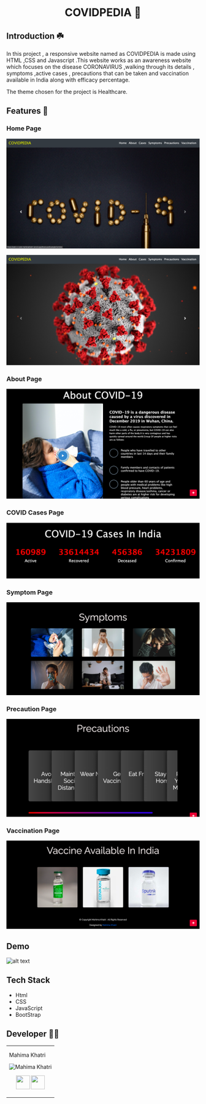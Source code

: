 <div align='center'>
  
# COVIDPEDIA :closed_book:
 
</div>

## Introduction :shamrock:

In this project , a responsive website named as COVIDPEDIA is made using HTML ,CSS and Javascript .This website works as an awareness website which focuses on the disease CORONAVIRUS ,walking through its details , symptoms ,active cases , precautions that can be taken and vaccination available in India along with efficacy percentage.

The theme chosen for the project is Healthcare.

## Features :eyes:

### Home Page


![alt text](Images/1.png)

![alt text](Images/2.png)

### About Page

![alt text](Images/3.png)

### COVID Cases Page

![alt text](Images/4.png)

### Symptom Page

![alt text](Images/5.png)

### Precaution Page

![alt text](Images/6.png)

### Vaccination Page

![alt text](Images/7.png)


## Demo

![alt text](Images/demo.gif)

## Tech Stack

+ Html
+ CSS
+ JavaScript
+ BootStrap


## Developer :woman_technologist:
<table>
<td>

Mahima Khatri

<p align="center">
<img src = "https://avatars.githubusercontent.com/u/77387745?v=4"  height="120"
alt="Mahima Khatri">
</p>
<p align="center">
<a href = "https://github.com/MahimaKhatri" target="_blank"><img src = "http://www.iconninja.com/files/241/825/211/round-collaboration-social-github-code-circle-network-icon.svg" width="36" height = "36"/></a>
<a href = "https://www.linkedin.com/in/mahima-khatri-434a3b193/" target="_blank">
<img src = "http://www.iconninja.com/files/863/607/751/network-linkedin-social-connection-circular-circle-media-icon.svg" width="36" height="36"/>
</a>
</p>
</td>
</tr>
</table>
